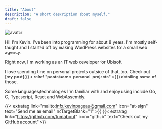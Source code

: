 ```yaml
---
title: "About"
description: "A short description about myself."
draft: false
---
```


<img class="about-avatar" src="https://avatars0.githubusercontent.com/u/5304132?s=460&u=9d7cfc58fc0b19e65baaef5e4afa966b83d27ec2&v=4" alt="avatar" />

Hi! I'm Kevin. I've been into programming for about 8 years. I'm mostly self-taught and I started off by making WordPress websites for a small web agency.

Right now, I'm working as an IT web developer for Ubisoft.

I love spending time on personal projects outside of that, too. Check out [my post]({{< relref "posts/some-personal-projects" >}}) detailing some of those.

Some languages/technologies I'm familiar with and enjoy using include Go, C, Typescript, React and WebAssembly.

{{< extratag link="mailto:info.kevinpageau@gmail.com" icon="at-sign" text="Send me an email" noTargetBlank="1" >}}
{{< extratag link="https://github.com/turnabout" icon="github" text="Check out my GitHub account" >}}
